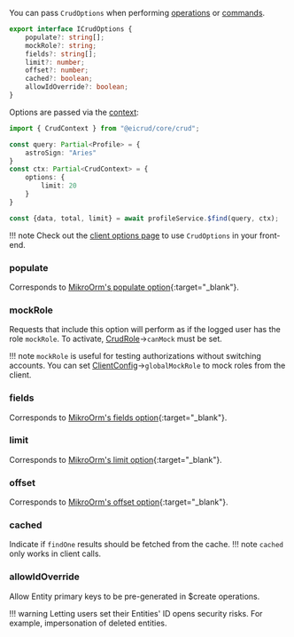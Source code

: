 You can pass `CrudOptions` when performing [operations](operations.md) or [commands](commands.md).

```typescript
export interface ICrudOptions {
    populate?: string[];
    mockRole?: string;
    fields?: string[];
    limit?: number;
    offset?: number;
    cached?: boolean;
    allowIdOverride?: boolean;
}
```

Options are passed via the [context](../context.md):

```typescript
import { CrudContext } from "@eicrud/core/crud";

const query: Partial<Profile> = {
    astroSign: "Aries"
}
const ctx: Partial<CrudContext> = {
    options: {
        limit: 20
    }
}

const {data, total, limit} = await profileService.$find(query, ctx);
``` 

!!! note
    Check out the [client options page](../client/options.md) to use `CrudOptions` in your front-end.


### populate
Corresponds to [MikroOrm's populate option](https://mikro-orm.io/docs/populating-relations){:target="_blank"}.

### mockRole
Requests that include this option will perform as if the logged user has the role `mockRole`. To activate, [CrudRole](../security/roles.md)->`canMock` must be set.

!!! note
    `mockRole` is useful for testing authorizations without switching accounts. You can set [ClientConfig](../client/setup.md)->`globalMockRole` to mock roles from the client.

### fields
Corresponds to [MikroOrm's fields option](https://mikro-orm.io/docs/entity-manager#partial-loading){:target="_blank"}.

### limit
Corresponds to [MikroOrm's limit option](https://mikro-orm.io/docs/entity-manager#fetching-paginated-results){:target="_blank"}.

### offset
Corresponds to [MikroOrm's offset option](https://mikro-orm.io/docs/entity-manager#fetching-paginated-results){:target="_blank"}.

### cached
Indicate if `findOne` results should be fetched from the cache.
!!! note
    `cached` only works in client calls.

### allowIdOverride
Allow Entity primary keys to be pre-generated in $create operations.

!!! warning
     Letting users set their Entities' ID opens security risks. For example, impersonation of deleted entities.